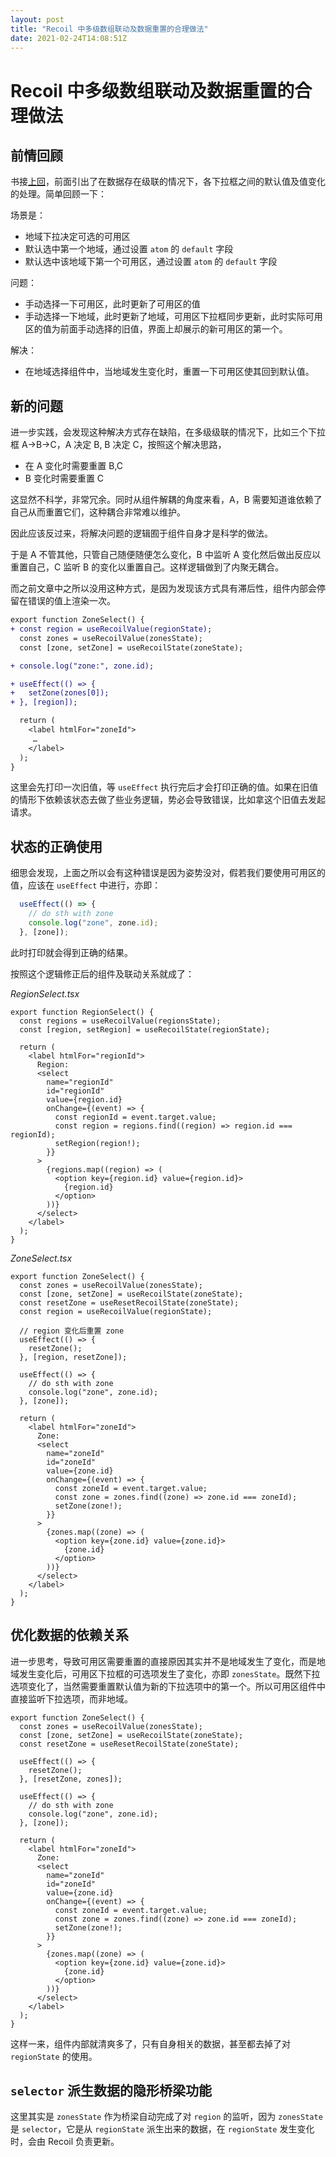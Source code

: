 ```yaml
---
layout: post
title: "Recoil 中多级数组联动及数据重置的合理做法"
date: 2021-02-24T14:08:51Z
---
```

# Recoil 中多级数组联动及数据重置的合理做法

## 前情回顾

书接[上回](https://github.com/wayou/wayou.github.io/issues/264)，前面引出了在数据存在级联的情况下，各下拉框之间的默认值及值变化的处理。简单回顾一下：

场景是：
- 地域下拉决定可选的可用区
- 默认选中第一个地域，通过设置 `atom` 的 `default` 字段
- 默认选中该地域下第一个可用区，通过设置 `atom` 的 `default` 字段

问题：
- 手动选择一下可用区，此时更新了可用区的值
- 手动选择一下地域，此时更新了地域，可用区下拉框同步更新，此时实际可用区的值为前面手动选择的旧值，界面上却展示的新可用区的第一个。

解决：
- 在地域选择组件中，当地域发生变化时，重置一下可用区使其回到默认值。

## 新的问题

进一步实践，会发现这种解决方式存在缺陷，在多级级联的情况下，比如三个下拉框 A->B->C，A 决定 B, B 决定 C，按照这个解决思路，

- 在 A 变化时需要重置 B,C
- B 变化时需要重置 C

这显然不科学，非常冗余。同时从组件解耦的角度来看，A，B 需要知道谁依赖了自己从而重置它们，这种耦合非常难以维护。

因此应该反过来，将解决问题的逻辑囿于组件自身才是科学的做法。

于是 A 不管其他，只管自己随便随便怎么变化，B 中监听 A 变化然后做出反应以重置自己，C 监听 B 的变化以重置自己。这样逻辑做到了内聚无耦合。

而之前文章中之所以没用这种方式，是因为发现该方式具有滞后性，组件内部会停留在错误的值上渲染一次。

```diff
export function ZoneSelect() {
+ const region = useRecoilValue(regionState);
  const zones = useRecoilValue(zonesState);
  const [zone, setZone] = useRecoilState(zoneState);

+ console.log("zone:", zone.id);

+ useEffect(() => {
+   setZone(zones[0]);
+ }, [region]);

  return (
    <label htmlFor="zoneId">
     …
    </label>
  );
}
```

这里会先打印一次旧值，等 `useEffect` 执行完后才会打印正确的值。如果在旧值的情形下依赖该状态去做了些业务逻辑，势必会导致错误，比如拿这个旧值去发起请求。

## 状态的正确使用

细思会发现，上面之所以会有这种错误是因为姿势没对，假若我们要使用可用区的值，应该在 `useEffect` 中进行，亦即：

```ts
  useEffect(() => {
    // do sth with zone
    console.log("zone", zone.id);
  }, [zone]);
```

此时打印就会得到正确的结果。

按照这个逻辑修正后的组件及联动关系就成了：

_RegionSelect.tsx_
```tsx
export function RegionSelect() {
  const regions = useRecoilValue(regionsState);
  const [region, setRegion] = useRecoilState(regionState);

  return (
    <label htmlFor="regionId">
      Region:
      <select
        name="regionId"
        id="regionId"
        value={region.id}
        onChange={(event) => {
          const regionId = event.target.value;
          const region = regions.find((region) => region.id === regionId);
          setRegion(region!);
        }}
      >
        {regions.map((region) => (
          <option key={region.id} value={region.id}>
            {region.id}
          </option>
        ))}
      </select>
    </label>
  );
}
```

_ZoneSelect.tsx_
```tsx
export function ZoneSelect() {
  const zones = useRecoilValue(zonesState);
  const [zone, setZone] = useRecoilState(zoneState);
  const resetZone = useResetRecoilState(zoneState);
  const region = useRecoilValue(regionState);

  // region 变化后重置 zone
  useEffect(() => {
    resetZone();
  }, [region, resetZone]);

  useEffect(() => {
    // do sth with zone
    console.log("zone", zone.id);
  }, [zone]);

  return (
    <label htmlFor="zoneId">
      Zone:
      <select
        name="zoneId"
        id="zoneId"
        value={zone.id}
        onChange={(event) => {
          const zoneId = event.target.value;
          const zone = zones.find((zone) => zone.id === zoneId);
          setZone(zone!);
        }}
      >
        {zones.map((zone) => (
          <option key={zone.id} value={zone.id}>
            {zone.id}
          </option>
        ))}
      </select>
    </label>
  );
}
```

## 优化数据的依赖关系

进一步思考，导致可用区需要重置的直接原因其实并不是地域发生了变化，而是地域发生变化后，可用区下拉框的可选项发生了变化，亦即 `zonesState`。既然下拉选项变化了，当然需要重置默认值为新的下拉选项中的第一个。所以可用区组件中直接监听下拉选项，而非地域。

```tsx
export function ZoneSelect() {
  const zones = useRecoilValue(zonesState);
  const [zone, setZone] = useRecoilState(zoneState);
  const resetZone = useResetRecoilState(zoneState);

  useEffect(() => {
    resetZone();
  }, [resetZone, zones]);

  useEffect(() => {
    // do sth with zone
    console.log("zone", zone.id);
  }, [zone]);

  return (
    <label htmlFor="zoneId">
      Zone:
      <select
        name="zoneId"
        id="zoneId"
        value={zone.id}
        onChange={(event) => {
          const zoneId = event.target.value;
          const zone = zones.find((zone) => zone.id === zoneId);
          setZone(zone!);
        }}
      >
        {zones.map((zone) => (
          <option key={zone.id} value={zone.id}>
            {zone.id}
          </option>
        ))}
      </select>
    </label>
  );
}
```

这样一来，组件内部就清爽多了，只有自身相关的数据，甚至都去掉了对 `regionState` 的使用。

## `selector` 派生数据的隐形桥梁功能

这里其实是 `zonesState` 作为桥梁自动完成了对 `region` 的监听，因为 `zonesState` 是 `selector`，它是从 `regionState` 派生出来的数据，在 `regionState` 发生变化时，会由 Recoil 负责更新。






